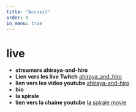 ```yaml
---
title: "Accueil"
order: 0
in_menu: true
---
```

# live

- **streamers ahiraya-and-hiro**
 - **Lien vers les live Twitch** [ahiraya_and_hiro](https://www.twitch.tv/ahiraya_and_hiro) 
 - **lien vers les video youtube** [ahiraya-and-hiro](https://www.youtube.com/channel/UCorW_8OXQIX0wb1s1ujVkWA) 
 - **bio**
- **la spirale** 
 - **lien vers la chaine youtube** [la spirale movie](https://www.youtube.com/@LaSpirale-Movie) 
